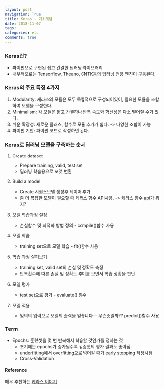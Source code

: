 ```yaml
---
layout: post
navigation: True
title: Keras - 기초개념
date: 2018-11-07
tags:
categories: etc
comments: true
---
```


### Keras란?
- 파이썬으로 구현된 쉽고 간결한 딥러닝 라이브러리
- 내부적으로는 Tensorflow, Theano, CNTK등의 딥러닝 전용 엔진이 구동된다.

### Keras의 주요 특징 4가지
1. Modularity: 케라스의 모듈은 모두 독립적으로 구성되어있어, 필요한 모듈을 조합하여 모델을 구성한다.
2. Minimalism: 각 모듈은 짧고 간결하나 반복 속도와 혁신성은 다소 떨어질 수가 있다.
3. 쉬운 확장성: 새로운 클래스, 함수로 모듈 추가가 쉽다. -> 다양한 조합이 가능
4. 파이썬 기반: 파이썬 코드로 작성하면 된다.

### Keras로 딥러닝 모델을 구축하는 순서
1. Create dataset
   - Prepare training, valid, test set
   - 딥러닝 학습용으로 포맷 변환

2. Build a model
   - Create 시퀀스모델 생성후 레이어 추가
   - 좀 더 복잡한 모델이 필요할 때 케라스 함수 API사용. -> 케라스 함수 api가 뭐지?

1. 모델 학습과정 설정
   - 손실함수 및 최적화 방법 정의 - compile()함수 사용

2. 모델 학습
   - training set으로 모델 학습 - fit()함수 사용

3. 학습 과정 살펴보기
   - training set, valid set의 손실 및 정확도 측정
   - 반복횟수에 따른 손실 및 정확도 추이를 보면서 학습 상황을 판단

4. 모델 평가
   - test set으로 평가 - evaluate() 함수

5. 모델 적용
   - 임의의 입력으로 모델의 출력을 얻습니다— 무슨뜻일까?? predict()함수 사용


### Term

- Epochs: 훈련셋을 몇 번 반복해서 학습할 것인가를 정하는 것
  - 초기에는 epochs가 증가될수록 검증셋의 평가 결과도 좋아짐.
  - underfitting에서 overfitting으로 넘어갈 때가 early stopping 적정시점
  - Cross-Validation



#### Reference

매우 추천하는 [케라스 이야기](https://tykimos.github.io/2017/01/27/Keras_Talk/)
